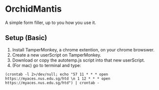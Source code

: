# OrchidMantis
A simple form filler, up to you how you use it.

## Setup (Basic)
1. Install TamperMonkey, a chrome extention, on your chrome browswer.
2. Create a new userScript on TamperMonkey.
3. Download or copy the autotemp.js script into that new userScript.
4. (For mac) go to terminal and type:  

```(crontab -l 2>/dev/null; echo "57 11 * * * open https://myaces.nus.edu.sg/htd \n 1 12 * * * open https://myaces.nus.edu.sg/htd") | crontab -```

